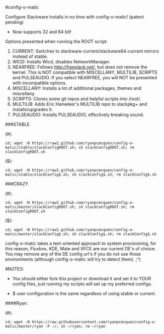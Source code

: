 #config-o-matic

Configure Slackware installs in no time with config-o-matic! (patent pending)

- Now supports 32 and 64 bit!


Options presented when running the ROOT script:


1. CURRENT: Switches to slackware-current/slackware64-current mirrors instead of stable.
2. WICD: Installs Wicd, disables NetworkManager.
3. NEARFREE: Follows http://freeslack.net/, but does not remove the kernel. This is NOT compatible with MISCELLANY, MULTILIB, SCRIPTS and PULSEAUDIO. If you select NEARFREE, you will NOT be presented with incompatible options.
4. MISCELLANY: Installs a lot of additional packages, themes and miscellany.
5. SCRIPTS: Clones some git repos and helpful scripts into /root/.
6. MULTILIB: Adds Eric Hameleer's MULTILIB repo to slackpkg+ and installs/upgrades it.
7. PULSEAUDIO: Installs PULSEAUDIO, effectively breaking sound.


###STABLE


(#):

```cd; wget -N https://raw2.github.com/ryanpcmcquen/config-o-matic/stable/slackConfigROOT.sh; sh slackConfigROOT.sh; rm slackConfigROOT.sh```

($):

```cd; wget -N https://raw2.github.com/ryanpcmcquen/config-o-matic/stable/slackConfig$.sh; sh slackConfig$.sh; rm slackConfig$.sh```


###CRAZY


(#):

```cd; wget -N https://raw2.github.com/ryanpcmcquen/config-o-matic/master/slackConfigROOT.sh; sh slackConfigROOT.sh; rm slackConfigROOT.sh```

($):

```cd; wget -N https://raw2.github.com/ryanpcmcquen/config-o-matic/master/slackConfig$.sh; sh slackConfig$.sh; rm slackConfig$.sh```


config-o-matic takes a text-oriented approach to system provisioning, for this reason, Fluxbox, KDE, Mate and XFCE are our current DE's of choice. You may remove any of the DE config url's if you do not use those environments (although config-o-matic will try to detect them).  ;^)

#NOTES:
 - You should either fork this project or download it and set it to YOUR config files, just running my scripts will set up my preferred configs.

 - $ user configuration is the same regardless of using stable or current.


####Ryan:

(#):

```cd; wget -N https://raw.githubusercontent.com/ryanpcmcquen/config-o-matic/master/ryan -P ~/; sh ~/ryan; rm ~/ryan```
